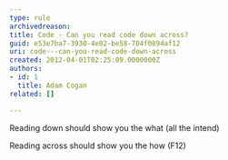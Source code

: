 ```yaml
---
type: rule
archivedreason: 
title: Code - Can you read code down across?
guid: e53e7ba7-3930-4e02-be58-704f0894af12
uri: code---can-you-read-code-down-across
created: 2012-04-01T02:25:09.0000000Z
authors:
- id: 1
  title: Adam Cogan
related: []

---
```


Reading down should show you the what (all the intend)

Reading across should show you the how (F12)


<!--endintro-->
